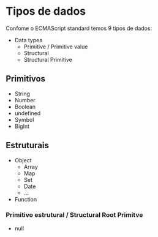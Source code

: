 # Tipos de dados 

Confome o ECMAScript standard temos 9 tipos de dados:

* Data types
    * Primitive / Primitive value
    * Structural
    * Structural Primitive

## Primitivos 

* String
* Number
* Boolean
* undefined
* Symbol
* BigInt

## Estruturais

* Object
    * Array
    * Map
    * Set
    * Date
    * ...
* Function

### Primitivo estrutural / Structural Root Primitve

* null